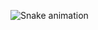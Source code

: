 ![Snake animation](https://gitmarimartins.github.io/gitmarimartins/github-contribution-grid-snake.svg)


